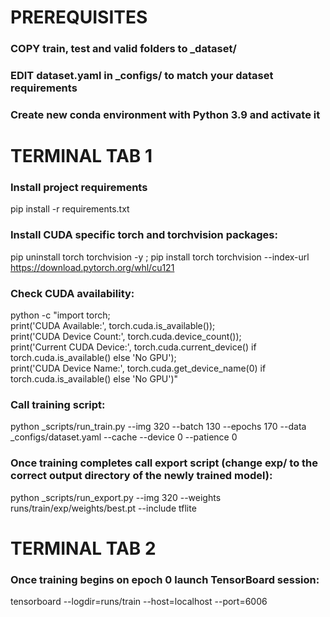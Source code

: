 # PREREQUISITES

### COPY train, test and valid folders to _dataset/

### EDIT dataset.yaml in _configs/ to match your dataset requirements

### Create new conda environment with Python 3.9 and activate it


# TERMINAL TAB 1

### Install project requirements
pip install -r requirements.txt

### Install CUDA specific torch and torchvision packages:
pip uninstall torch torchvision -y ; pip install torch torchvision --index-url https://download.pytorch.org/whl/cu121

### Check CUDA availability:
python -c "import torch; \
print('CUDA Available:', torch.cuda.is_available()); \
print('CUDA Device Count:', torch.cuda.device_count()); \
print('Current CUDA Device:', torch.cuda.current_device() if torch.cuda.is_available() else 'No GPU'); \
print('CUDA Device Name:', torch.cuda.get_device_name(0) if torch.cuda.is_available() else 'No GPU')"

### Call training script:
python _scripts/run_train.py --img 320 --batch 130 --epochs 170 --data _configs/dataset.yaml --cache --device 0 --patience 0

### Once training completes call export script (change exp/ to the correct output directory of the newly trained model):
python _scripts/run_export.py --img 320 --weights runs/train/exp/weights/best.pt --include tflite


# TERMINAL TAB 2
### Once training begins on epoch 0 launch TensorBoard session:
tensorboard --logdir=runs/train --host=localhost --port=6006
